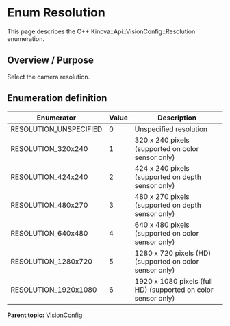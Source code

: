 # Enum Resolution

This page describes the C++ Kinova::Api::VisionConfig::Resolution enumeration.

## Overview / Purpose

Select the camera resolution.

## Enumeration definition

|Enumerator|Value|Description|
|----------|-----|-----------|
|RESOLUTION\_UNSPECIFIED|0|Unspecified resolution|
|RESOLUTION\_320x240|1|320 x 240 pixels \(supported on color sensor only\)|
|RESOLUTION\_424x240|2|424 x 240 pixels \(supported on depth sensor only\)|
|RESOLUTION\_480x270|3|480 x 270 pixels \(supported on depth sensor only\)|
|RESOLUTION\_640x480|4|640 x 480 pixels \(supported on color sensor only\)|
|RESOLUTION\_1280x720|5|1280 x 720 pixels \(HD\) \(supported on color sensor only\)|
|RESOLUTION\_1920x1080|6|1920 x 1080 pixels \(full HD\) \(supported on color sensor only\)|

**Parent topic:** [VisionConfig](../references/summary_VisionConfig.md)

